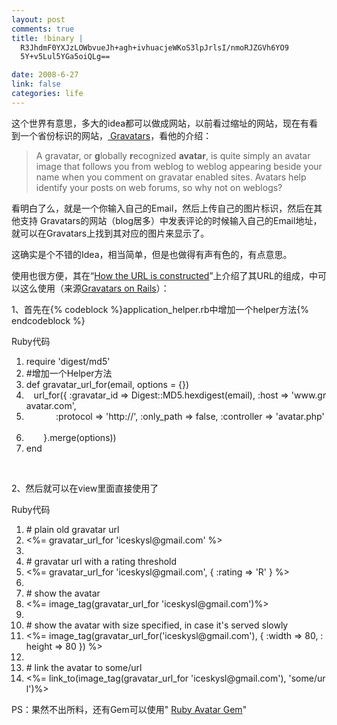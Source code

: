 ```yaml
--- 
layout: post
comments: true
title: !binary |
  R3JhdmF0YXJzLOWbvueJh+agh+ivhuacjeWKoS3lpJrlsI/nmoRJZGVh6YO9
  5Y+v5Lul5YGa5oiQLg==

date: 2008-6-27
link: false
categories: life
---
```

这个世界有意思，多大的idea都可以做成网站，以前看过缩址的网站，现在有看到一个省份标识的网站，<a href="http://gravatar.com/"> Gravatars</a>，看他的介绍：
<blockquote>A gravatar, or <strong>g</strong>lobally <strong>r</strong>ecognized <strong>avatar</strong>, is quite simply an avatar image that follows you from weblog to weblog appearing beside your name when you comment on gravatar enabled sites. Avatars help identify your posts on web forums, so why not on weblogs?</blockquote>
看明白了么，就是一个你输入自己的Email，然后上传自己的图片标识，然后在其他支持 Gravatars的网站（blog居多）中发表评论的时候输入自己的Email地址，就可以在Gravatars上找到其对应的图片来显示了。

这确实是个不错的Idea，相当简单，但是也做得有声有色的，有点意思。

使用也很方便，其在“<a href="http://en.gravatar.com/site/implement/url">How the URL is constructed</a>”上介绍了其URL的组成，中可以这么使用（来源<a href="http://overhrd.com/?p=28">Gravatars on Rails</a>）：

<!--more-->

1、首先在{% codeblock %}application_helper.rb中增加一个helper方法{% endcodeblock %}
<div class="codeText">
<div class="codeHead">Ruby代码</div>
<ol class="dp-rb" start="1">
	<li class="alt"><span><span>require </span><span class="string">'digest/md5'</span><span>    </span></span></li>
	<li><span><span class="comment">#增加一个Helper方法  </span><span>  </span></span></li>
	<li class="alt"><span><span class="keyword">def</span><span> gravatar_url_for(email, options = {})        </span></span></li>
	<li><span>   url_for({ <span class="symbol">:gravatar_id</span><span> =&gt; Digest::MD5.hexdigest(email), </span><span class="symbol">:host</span><span> =&gt; </span><span class="string">'www.gravatar.com'</span><span>,          </span></span></li>
	<li class="alt"><span>            <span class="symbol">:protocol</span><span> =&gt; </span><span class="string">'http://'</span><span>, </span><span class="symbol">:only_path</span><span> =&gt; </span><span class="keyword">false</span><span>, </span><span class="symbol">:controller</span><span> =&gt; </span><span class="string">'avatar.php'</span><span>        </span></span></li>
	<li><span>       }.merge(options))      </span></li>
	<li class="alt"><span><span class="keyword">end</span><span>    </span></span></li>
</ol>
</div>
&nbsp;

2、然后就可以在view里面直接使用了
<div class="codeText">
<div class="codeHead">Ruby代码</div>
<ol class="dp-rb" start="1">
	<li class="alt"><span><span class="comment"># plain old gravatar url    </span><span>  </span></span></li>
	<li><span>&lt;%= gravatar_url_for <span class="string">'iceskysl@gmail.com'</span><span> %&gt;        </span></span></li>
	<li class="alt"><span>    </span></li>
	<li><span><span class="comment"># gravatar url with a rating threshold     </span><span>  </span></span></li>
	<li class="alt"><span>&lt;%= gravatar_url_for <span class="string">'iceskysl@gmail.com'</span><span>, { </span><span class="symbol">:rating</span><span> =&gt; </span><span class="string">'R'</span><span> } %&gt;        </span></span></li>
	<li><span>    </span></li>
	<li class="alt"><span><span class="comment"># show the avatar     </span><span>  </span></span></li>
	<li><span>&lt;%= image_tag(gravatar_url_for <span class="string">'iceskysl@gmail.com'</span><span>)%&gt;       </span></span></li>
	<li class="alt"><span>    </span></li>
	<li><span><span class="comment"># show the avatar with size specified, in case it's served slowly    </span><span>  </span></span></li>
	<li class="alt"><span>&lt;%= image_tag(gravatar_url_for('iceskysl<span class="variable">@gmail</span><span>.com</span><span class="string">'), { :width =&gt; 80, :height =&gt; 80 }) %&gt;     </span> </span></li>
	<li><span><span class="string"> </span> </span></li>
	<li class="alt"><span><span class="string"># link the avatar to some/url   </span> </span></li>
	<li><span><span class="string">&lt;%= link_to(image_tag(gravatar_url_for '</span><span>iceskysl</span><span class="variable">@gmail</span><span>.com</span><span class="string">'), '</span><span>some/url')%&gt;    </span></span></li>
</ol>
</div>
PS：果然不出所料，还有Gem可以使用" <a href="http://avatar.rubyforge.org/">Ruby Avatar Gem</a>"

&nbsp;
